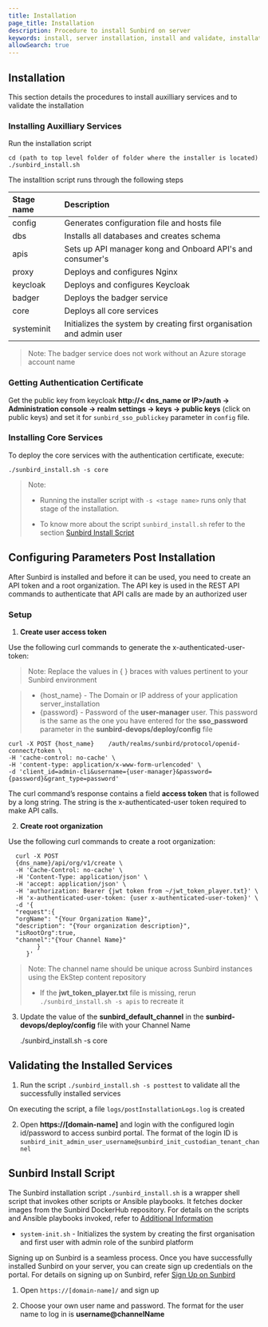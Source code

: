 ```yaml
---
title: Installation
page_title: Installation
description: Procedure to install Sunbird on server
keywords: install, server installation, install and validate, installation scripts, scripts, 
allowSearch: true
---
```


## Installation
This section details the procedures to install auxilliary services and to validate the installation

### Installing Auxilliary Services

Run the installation script 

    cd (path to top level folder of folder where the installer is located)
    ./sunbird_install.sh

The installtion script runs through the following steps

|Stage name|Description| 
|:-------|:--------|
|config |Generates configuration file and hosts file |
|dbs|Installs all databases and creates schema  |
|apis|Sets up API manager kong and Onboard API's and consumer's  |
|proxy|Deploys and configures Nginx|
|keycloak| Deploys and configures Keycloak |
|badger|Deploys the badger service|
|core|Deploys all core services|
|systeminit|Initializes the system by creating first organisation and admin user|


> Note: The badger service does not work without an Azure storage account name 

### Getting Authentication Certificate

Get the public key from keycloak <b>http://< dns_name or IP>/auth -> Administration console -> realm settings -> keys -> public keys</b>  (click on public keys) and set it for `sunbird_sso_publickey` parameter in `config` file.

### Installing Core Services

To deploy the core services with the authentication certificate, execute:

    ./sunbird_install.sh -s core
     
> Note:
>  - Running the installer script with `-s <stage name>` runs only that stage of the installation.
> 
>  - To know more about the script `sunbird_install.sh` refer to the section [Sunbird Install Script](developer-docs/installation/server_installation/#sunbird-install-script")


## Configuring Parameters Post Installation 

After Sunbird is installed and before it can be used, you need to create an API token and a root organization. The API key is used in the REST API commands to authenticate that API calls are made by an authorized user

### Setup

1. **Create user access token** 

Use the following curl commands to generate the x-authenticated-user-token:

> Note: Replace the values in { } braces with values pertinent to your Sunbird environment
   
>  - {host_name} - The Domain or IP address of your application server_installation
>  - {password} - Password of the **user-manager** user. This password is the same as the one you have entered for the **sso_password** parameter in the **sunbird-devops/deploy/config** file 

    curl -X POST {host_name}    /auth/realms/sunbird/protocol/openid-connect/token \
    -H 'cache-control: no-cache' \
    -H 'content-type: application/x-www-form-urlencoded' \
    -d 'client_id=admin-cli&username={user-manager}&password={password}&grant_type=password'

The curl command’s response contains a field **access token** that is followed by a long string. The string is the x-authenticated-user token required to make API calls.


2. **Create root organization** 

Use the following curl commands to create a root organization: 

      curl -X POST  
      {dns_name}/api/org/v1/create \
      -H 'Cache-Control: no-cache' \
      -H 'Content-Type: application/json' \
      -H 'accept: application/json' \
      -H 'authorization: Bearer {jwt token from ~/jwt_token_player.txt}' \
      -H 'x-authenticated-user-token: {user x-authenticated-user-token}' \
      -d '{
      "request":{
      "orgName": "{Your Organization Name}",
      "description": "{Your organization description}",
      "isRootOrg":true,
      "channel":"{Your Channel Name}"
            }
         }'

> Note: The channel name should be unique across Sunbird instances using the EkStep content repository
>  - If the **jwt_token_player.txt** file is missing, rerun `./sunbird_install.sh -s apis` to recreate it


3. Update the value of the **sunbird_default_channel** in the **sunbird-devops/deploy/config** file with your Channel Name 

    ./sunbird_install.sh -s core


## Validating the Installed Services

1. Run the script `./sunbird_install.sh -s posttest` to validate all the successfully installed services

On executing the script, a file `logs/postInstallationLogs.log` is created 

2. Open **https://[domain-name]** and login with the configured login id/password to access sunbird portal. The format of the login ID is `sunbird_init_admin_user_username@sunbird_init_custodian_tenant_channel`

## Sunbird Install Script 

The Sunbird installation script `./sunbird_install.sh` is a wrapper shell script that invokes other scripts or Ansible playbooks. It fetches docker images from the Sunbird DockerHub repository. For details on the scripts and Ansible playbooks invoked, refer to [Additional Information](developer-docs/installation/server_installation/additional_info.md)

* `system-init.sh` - Initializes the system by creating the first organisation and first user with admin role of the sunbird platform

Signing up on Sunbird is a seamless process. Once you have successfully installed Sunbird on your server, you can create sign up credentials on the portal. For details on signing up on Sunbird, refer <a href="http://www.sunbird.org/features-documentation/signup/" target="_blank">Sign Up on Sunbird</a>

1. Open `https://[domain-name]/` and sign up  

2. Choose your own user name and password. The format for the user name to log in is **username@channelName**